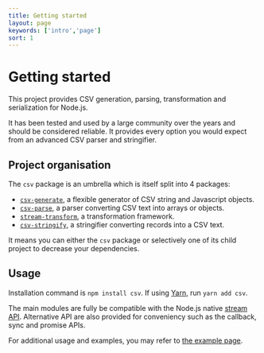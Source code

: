 ```yaml
---
title: Getting started
layout: page
keywords: ['intro','page']
sort: 1
---
```


# Getting started

This project provides CSV generation, parsing, transformation and serialization
for Node.js.

It has been tested and used by a large community over the years and should be
considered reliable. It provides every option you would expect from an advanced
CSV parser and stringifier.

## Project organisation

The `csv` package is an umbrella which is itself split into 4 packages:

*   [`csv-generate`](https://github.com/adaltas/node-csv-generate),
    a flexible generator of CSV string and Javascript objects.
*   [`csv-parse`](https://github.com/adaltas/node-csv-parse),
    a parser converting CSV text into arrays or objects.
*   [`stream-transform`](https://github.com/adaltas/node-stream-transform),
    a transformation framework.
*   [`csv-stringify`](https://github.com/adaltas/node-csv-stringify),
    a stringifier converting records into a CSV text.

It means you can either the `csv` package or selectively one of its child project to decrease your dependencies.

## Usage

Installation command is `npm install csv`. If using [Yarn](https://yarnpkg.com/en/), run `yarn add csv`.

The main modules are fully be compatible with the Node.js native [stream API](https://nodejs.org/api/stream.html). Alternative API are also provided for conveniency such as the callback, sync and promise APIs.

For additional usage and examples, you may refer to
[the example page][examples].

[iconv]: https://github.com/ashtuchkin/iconv-lite
[examples]: /csv/examples/
[legacy]: /legacy/
